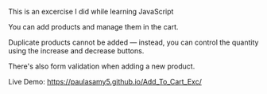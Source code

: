This is an excercise I did while learning JavaScript

You can add products and manage them in the cart.

Duplicate products cannot be added — instead, you can control the quantity using the increase and decrease buttons.

There's also form validation when adding a new product.



Live Demo: https://paulasamy5.github.io/Add_To_Cart_Exc/
